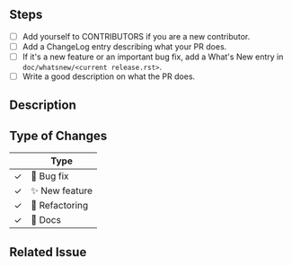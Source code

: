 <!--

Thank you for submitting a PR to pylint!

To ease the process of reviewing your PR, do make sure to complete the following boxes.

You can also read more about contributing to pylint in this document:
https://github.com/PyCQA/pylint/blob/master/doc/development_guide/contribute.rst#repository
-->

## Steps

- [ ] Add yourself to CONTRIBUTORS if you are a new contributor.
- [ ] Add a ChangeLog entry describing what your PR does.
- [ ] If it's a new feature or an important bug fix, add a What's New entry in
      `doc/whatsnew/<current release.rst>`.
- [ ] Write a good description on what the PR does.

## Description

## Type of Changes

<!-- Leave the corresponding lines for the applicable type of change: -->

|     | Type                   |
| --- | ---------------------- |
| ✓   | :bug: Bug fix          |
| ✓   | :sparkles: New feature |
| ✓   | :hammer: Refactoring   |
| ✓   | :scroll: Docs          |

## Related Issue

<!--
If this PR fixes a particular issue, use the following to automatically close that issue
once this PR gets merged:

Closes #XXX
-->
